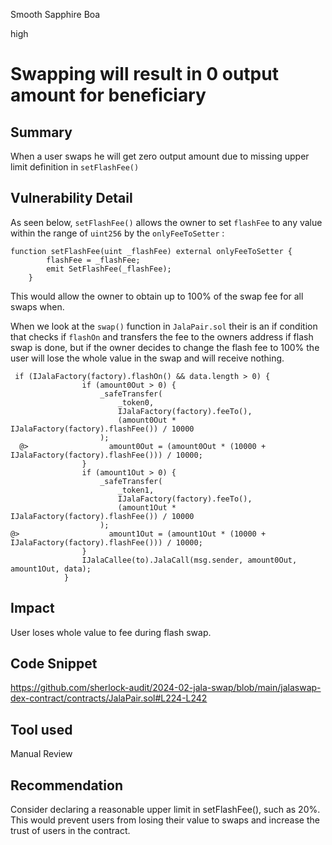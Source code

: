 Smooth Sapphire Boa

high

# Swapping will result in 0 output amount for beneficiary

## Summary
When a user swaps he will get zero output amount due to missing upper limit definition in `setFlashFee()`
## Vulnerability Detail
As seen below, `setFlashFee()` allows the owner to set `flashFee` to any value within the range of `uint256` by the `onlyFeeToSetter`  :

```solidity
function setFlashFee(uint _flashFee) external onlyFeeToSetter {
        flashFee = _flashFee;
        emit SetFlashFee(_flashFee);
    }
```


This would allow the owner to obtain up to 100% of the swap fee for all swaps when.

When we look at the `swap()` function in `JalaPair.sol` their is an if condition that checks if `flashOn` and transfers the fee to the owners address if flash swap is done, but if the owner decides to change the flash fee to 100% the user will lose the whole value in the swap and will receive nothing.

```solidity
 if (IJalaFactory(factory).flashOn() && data.length > 0) {
                if (amount0Out > 0) {
                    _safeTransfer(
                        _token0,
                        IJalaFactory(factory).feeTo(),
                        (amount0Out * IJalaFactory(factory).flashFee()) / 10000
                    );
  @>                  amount0Out = (amount0Out * (10000 + IJalaFactory(factory).flashFee())) / 10000;
                }
                if (amount1Out > 0) {
                    _safeTransfer(
                        _token1,
                        IJalaFactory(factory).feeTo(),
                        (amount1Out * IJalaFactory(factory).flashFee()) / 10000
                    );
@>                    amount1Out = (amount1Out * (10000 + IJalaFactory(factory).flashFee())) / 10000;
                }
                IJalaCallee(to).JalaCall(msg.sender, amount0Out, amount1Out, data);
            }
```




## Impact
User loses whole value to fee during flash swap.
## Code Snippet
https://github.com/sherlock-audit/2024-02-jala-swap/blob/main/jalaswap-dex-contract/contracts/JalaPair.sol#L224-L242
## Tool used

Manual Review

## Recommendation
Consider declaring a reasonable upper limit in setFlashFee(), such as 20%. This would prevent users from losing their value to swaps and increase the trust of users in the contract.